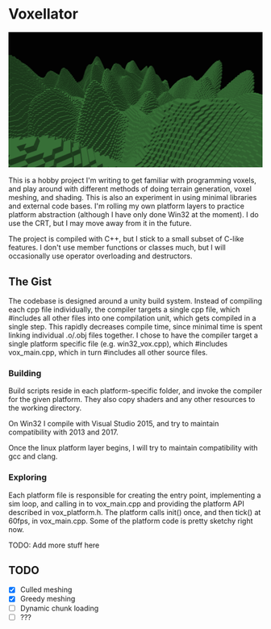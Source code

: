 # Voxellator

![A rough screenshot](doc/voxels-rough.png)

This is a hobby project I'm writing to get familiar with programming voxels, and play around
with different methods of doing terrain generation, voxel meshing, and shading.
This is also an experiment in using minimal libraries and external code bases.
I'm rolling my own platform layers to practice platform abstraction (although I have only done
Win32 at the moment). I do use the CRT, but I may move away from it in the future.

The project is compiled with C++, but I stick to a small subset of C-like features.
I don't use member functions or classes much, but I will occasionally use operator overloading and destructors.

## The Gist

The codebase is designed around a unity build system.
Instead of compiling each cpp file individually, the compiler targets a single cpp file, which #includes
all other files into one compilation unit, which gets compiled in a single step.
This rapidly decreases compile time, since minimal time is spent linking individual .o/.obj files together.
I chose to have the compiler target a single platform specific file (e.g. win32_vox.cpp), which #includes
vox_main.cpp, which in turn #includes all other source files.

### Building

Build scripts reside in each platform-specific folder, and invoke the compiler for the given platform.
They also copy shaders and any other resources to the working directory.

On Win32 I compile with Visual Studio 2015, and try to maintain compatibility with 2013 and 2017.

Once the linux platform layer begins, I will try to maintain compatibility with gcc and clang.

### Exploring

Each platform file is responsible for creating the entry point, implementing a sim loop, and calling
in to vox_main.cpp and providing the platform API described in vox_platform.h.
The platform calls init() once, and then tick() at 60fps, in vox_main.cpp.
Some of the platform code is pretty sketchy right now.

TODO: Add more stuff here

## TODO

- [x] Culled meshing
- [x] Greedy meshing
- [ ] Dynamic chunk loading
- [ ] ???
